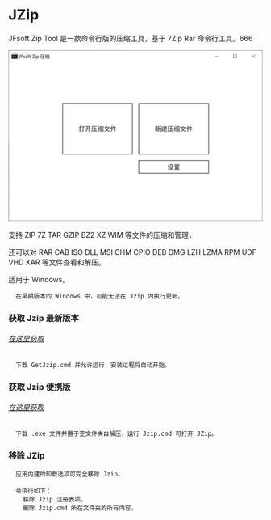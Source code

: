 # JZip

JFsoft Zip Tool 是一款命令行版的压缩工具，基于 7Zip Rar 命令行工具。666

![mainui](https://raw.githubusercontent.com/Dennishaha/JZip/master/Server/mainui.jpg)

支持 ZIP 7Z TAR GZIP BZ2 XZ WIM 等文件的压缩和管理，

还可以对 RAR CAB ISO DLL MSI CHM CPIO DEB DMG LZH LZMA RPM UDF VHD XAR 等文件查看和解压。

适用于 Windows。

````
  在早期版本的 Windows 中，可能无法在 Jzip 内执行更新。
````

### 获取 Jzip 最新版本 

###### [在这里获取](https://github.com/Dennishaha/JZip/releases)
  
````
  下载 GetJzip.cmd 并允许运行，安装过程将自动开始。
````

### 获取 Jzip 便携版

###### [在这里获取](https://github.com/Dennishaha/JZip/tree/master/Server)

````
  下载 .exe 文件并置于空文件夹自解压，运行 Jzip.cmd 可打开 JZip。
````

### 移除 JZip

````
  应用内建的卸载选项可完全移除 Jzip。
  
  会执行如下：
    移除 Jzip 注册表项。
    删除 Jzip.cmd 所在文件夹的所有内容。
````
